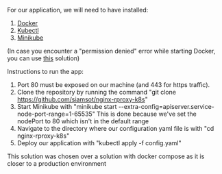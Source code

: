 For our application, we will need to have installed:
1. [Docker](https://docs.docker.com/engine/install/ubuntu/)
2. [Kubectl](https://kubernetes.io/docs/tasks/tools/#kubectl)
3. [Minikube](https://minikube.sigs.k8s.io/docs/start/)

(In case you encounter a "permission denied" error while starting Docker, you can use [this](https://stackoverflow.com/questions/48957195/how-to-fix-docker-got-permission-denied-issue) solution)

Instructions to run the app:

1. Port 80 must be exposed on our machine (and 443 for https traffic).
2. Clone the repository by running the command "git clone https://github.com/siamsot/nginx-rproxy-k8s"
2. Start Minikube with "minikube start --extra-config=apiserver.service-node-port-range=1-65535"
   This is done because we've set the nodePort to 80 which isn't in the default range
3. Navigate to the directory where our configuration yaml file is with "cd nginx-rproxy-k8s"
4. Deploy our application with "kubectl apply -f config.yaml"

This solution was chosen over a solution with docker compose as it is closer to a production environment

